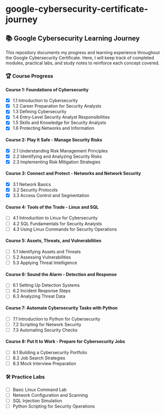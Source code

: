 # google-cybersecurity-certificate-journey
## 📚 Google Cybersecurity Learning Journey

This repository documents my progress and learning experience throughout the Google Cybersecurity Certificate. Here, I will keep track of completed modules, practical labs, and study notes to reinforce each concept covered.

### 🏆 Course Progress

#### Course 1: Foundations of Cybersecurity
- [x] 1.1 Introduction to Cybersecurity
- [x] 1.2 Career Preparation for Security Analysts
- [x] 1.3 Defining Cybersecurity
- [x] 1.4 Entry-Level Security Analyst Responsibilities
- [x] 1.5 Skills and Knowledge for Security Analysts
- [x] 1.6 Protecting Networks and Information

#### Course 2: Play It Safe - Manage Security Risks
- [x] 2.1 Understanding Risk Management Principles
- [x] 2.2 Identifying and Analyzing Security Risks
- [x] 2.3 Implementing Risk Mitigation Strategies

#### Course 3: Connect and Protect - Networks and Network Security
- [x] 3.1 Network Basics
- [x] 3.2 Security Protocols
- [x] 3.3 Access Control and Segmentation

#### Course 4: Tools of the Trade - Linux and SQL
- [ ] 4.1 Introduction to Linux for Cybersecurity
- [ ] 4.2 SQL Fundamentals for Security Analysts
- [ ] 4.3 Using Linux Commands for Security Operations

#### Course 5: Assets, Threats, and Vulnerabilities
- [ ] 5.1 Identifying Assets and Threats
- [ ] 5.2 Assessing Vulnerabilities
- [ ] 5.3 Applying Threat Intelligence

#### Course 6: Sound the Alarm - Detection and Response
- [ ] 6.1 Setting Up Detection Systems
- [ ] 6.2 Incident Response Steps
- [ ] 6.3 Analyzing Threat Data

#### Course 7: Automate Cybersecurity Tasks with Python
- [ ] 7.1 Introduction to Python for Cybersecurity
- [ ] 7.2 Scripting for Network Security
- [ ] 7.3 Automating Security Checks

#### Course 8: Put It to Work - Prepare for Cybersecurity Jobs
- [ ] 8.1 Building a Cybersecurity Portfolio
- [ ] 8.2 Job Search Strategies
- [ ] 8.3 Mock Interview Preparation

### 🛠️ Practice Labs
- [ ] Basic Linux Command Lab
- [ ] Network Configuration and Scanning
- [ ] SQL Injection Simulation
- [ ] Python Scripting for Security Operations
